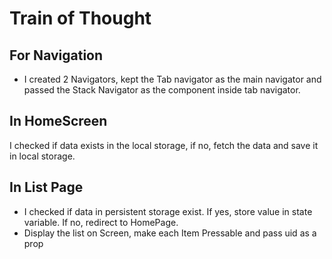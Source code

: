 # Train of Thought

## For Navigation
- I created 2 Navigators, kept the Tab navigator as the main navigator and passed the Stack Navigator as the component inside tab navigator.

## In HomeScreen
I checked if data exists in the local storage, if no, fetch the data and save it in local storage.

## In List Page
- I checked if data in persistent storage exist. If yes, store value in state variable. If no, redirect to HomePage.
- Display the list on Screen, make each Item Pressable and pass uid as a prop

